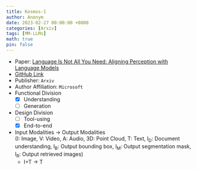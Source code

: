 ```yaml
---
title: Kosmos-1
author: Anonym
date: 2023-02-27 00:00:00 +0800
categories: [Arxiv]
tags: [MM-LLMs]
math: true
pin: false
---
```


- Paper: [Language Is Not All You Need: Aligning Perception with Language Models](https://arxiv.org/abs/2302.14045)
- [GitHub Link](https://github.com/microsoft/unilm)
- Publisher: `Arxiv`
- Author Affiliation: `Microsoft`
- Functional Division
  + [x] Understanding
  + [ ] Generation
- Design Division
  + [ ] Tool-using
  + [x] End-to-end
- Input Modalities $\rightarrow$ Output Modalities <br />(I: Image, V: Video, A: Audio, 3D: Point Cloud, T: Text, I<sub>D</sub>: Document understanding, I<sub>B</sub>: Output bounding box, I<sub>M</sub>: Output segmentation mask, I<sub>R</sub>: Output retrieved images)
  + I+T $\rightarrow$ T
